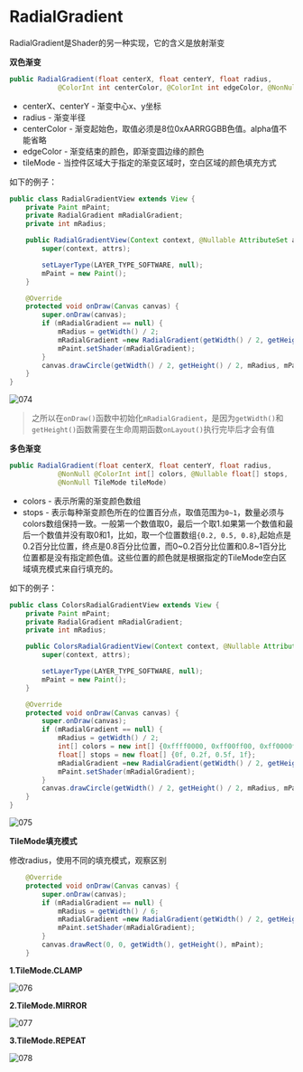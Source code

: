 # RadialGradient

RadialGradient是Shader的另一种实现，它的含义是放射渐变

**双色渐变**

```java
public RadialGradient(float centerX, float centerY, float radius,
            @ColorInt int centerColor, @ColorInt int edgeColor, @NonNull TileMode tileMode)
```

+ centerX、centerY - 渐变中心x、y坐标
+ radius - 渐变半径
+ centerColor - 渐变起始色，取值必须是8位0xAARRGGBB色值。alpha值不能省略
+ edgeColor - 渐变结束的颜色，即渐变圆边缘的颜色
+ tileMode - 当控件区域大于指定的渐变区域时，空白区域的颜色填充方式

如下的例子：

```java
public class RadialGradientView extends View {
    private Paint mPaint;
    private RadialGradient mRadialGradient;
    private int mRadius;

    public RadialGradientView(Context context, @Nullable AttributeSet attrs) {
        super(context, attrs);

        setLayerType(LAYER_TYPE_SOFTWARE, null);
        mPaint = new Paint();
    }

    @Override
    protected void onDraw(Canvas canvas) {
        super.onDraw(canvas);
        if (mRadialGradient == null) {
            mRadius = getWidth() / 2;
            mRadialGradient =new RadialGradient(getWidth() / 2, getHeight() / 2, mRadius, 0xffff0000, 0xff00ff00, Shader.TileMode.REPEAT);
            mPaint.setShader(mRadialGradient);
        }
        canvas.drawCircle(getWidth() / 2, getHeight() / 2, mRadius, mPaint);
    }
}
```

![074](https://github.com/winfredzen/Android-Basic/blob/master/自定义视图/images/074.png)

> 之所以在`onDraw()`函数中初始化`mRadialGradient`，是因为`getWidth()`和`getHeight()`函数需要在生命周期函数`onLayout()`执行完毕后才会有值



**多色渐变**

```java
public RadialGradient(float centerX, float centerY, float radius,
            @NonNull @ColorInt int[] colors, @Nullable float[] stops,
            @NonNull TileMode tileMode)
```

+ colors - 表示所需的渐变颜色数组
+ stops - 表示每种渐变颜色所在的位置百分点，取值范围为`0~1`，数量必须与colors数组保持一致。一般第一个数值取0，最后一个取1.如果第一个数值和最后一个数值并没有取0和1，比如，取一个位置数组`{0.2, 0.5, 0.8}`,起始点是0.2百分比位置，终点是0.8百分比位置，而0~0.2百分比位置和0.8~1百分比位置都是没有指定颜色值。这些位置的颜色就是根据指定的TileMode空白区域填充模式来自行填充的。



如下的例子：

```java
public class ColorsRadialGradientView extends View {
    private Paint mPaint;
    private RadialGradient mRadialGradient;
    private int mRadius;

    public ColorsRadialGradientView(Context context, @Nullable AttributeSet attrs) {
        super(context, attrs);

        setLayerType(LAYER_TYPE_SOFTWARE, null);
        mPaint = new Paint();
    }

    @Override
    protected void onDraw(Canvas canvas) {
        super.onDraw(canvas);
        if (mRadialGradient == null) {
            mRadius = getWidth() / 2;
            int[] colors = new int[] {0xffff0000, 0xff00ff00, 0xff0000ff, 0xffffff00};
            float[] stops = new float[] {0f, 0.2f, 0.5f, 1f};
            mRadialGradient =new RadialGradient(getWidth() / 2, getHeight() / 2, mRadius, colors, stops, Shader.TileMode.REPEAT);
            mPaint.setShader(mRadialGradient);
        }
        canvas.drawCircle(getWidth() / 2, getHeight() / 2, mRadius, mPaint);
    }
}
```

![075](https://github.com/winfredzen/Android-Basic/blob/master/自定义视图/images/075.png)



**TileMode填充模式**

修改radius，使用不同的填充模式，观察区别

```java
    @Override
    protected void onDraw(Canvas canvas) {
        super.onDraw(canvas);
        if (mRadialGradient == null) {
            mRadius = getWidth() / 6;
            mRadialGradient =new RadialGradient(getWidth() / 2, getHeight() / 2, mRadius, 0xffff0000, 0xff00ff00, Shader.TileMode.CLAMP);
            mPaint.setShader(mRadialGradient);
        }
        canvas.drawRect(0, 0, getWidth(), getHeight(), mPaint);
    }
```

**1.TileMode.CLAMP**

![076](https://github.com/winfredzen/Android-Basic/blob/master/自定义视图/images/076.png)

**2.TileMode.MIRROR**

![077](https://github.com/winfredzen/Android-Basic/blob/master/自定义视图/images/077.png)

**3.TileMode.REPEAT**

![078](https://github.com/winfredzen/Android-Basic/blob/master/自定义视图/images/078.png)

















